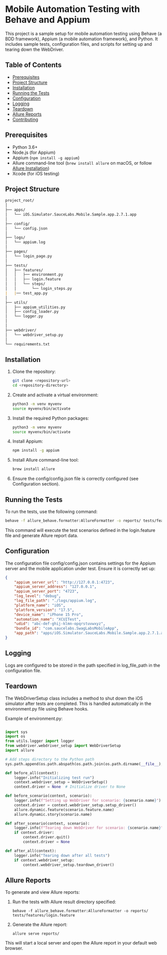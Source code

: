 # Mobile Automation Testing with Behave and Appium

This project is a sample setup for mobile automation testing using Behave (a BDD framework), Appium (a mobile automation framework), and Python. It includes sample tests, configuration files, and scripts for setting up and tearing down the WebDriver.

## Table of Contents

- [Prerequisites](#prerequisites)
- [Project Structure](#project-structure)
- [Installation](#installation)
- [Running the Tests](#running-the-tests)
- [Configuration](#configuration)
- [Logging](#logging)
- [Teardown](#teardown)
- [Allure Reports](#allure-reports)
- [Contributing](#contributing)

## Prerequisites

- Python 3.6+
- Node.js (for Appium)
- Appium (`npm install -g appium`)
- Allure command-line tool (`brew install allure` on macOS, or follow [Allure Installation](https://docs.qameta.io/allure/#_installing_a_commandline))
- Xcode (for iOS testing)

## Project Structure

```markdown
project_root/
│
├── apps/
│   └── iOS.Simulator.SauceLabs.Mobile.Sample.app.2.7.1.app
│
├── config/
│   └── config.json
│
├── logs/
│   └── appium.log
│
├── pages/
│   └── login_page.py
│
├── tests/
│   ├── features/
│   │   ├── environment.py
│   │   ├── login.feature
│   │   └── steps/
│   │       └── login_steps.py
|   |── test_app.py   
│
├── utils/
│   ├── appium_utilities.py
│   ├── config_loader.py
│   └── logger.py
│   
│
├── webdriver/
│   └── webdriver_setup.py
│
└── requirements.txt
```

## Installation

1. Clone the repository:
    ```sh
    git clone <repository-url>
    cd <repository-directory>
    ```

2. Create and activate a virtual environment:
    ```sh
    python3 -m venv myvenv
    source myvenv/bin/activate
    ```

3. Install the required Python packages:
    ```sh
    python3 -m venv myvenv
    source myvenv/bin/activate
    ```

4. Install Appium:
    ```sh
    npm install -g appium
    ```

5. Install Allure command-line tool:
    ```sh
    brew install allure
    ```

6. Ensure the config/config.json file is correctly configured (see Configuration section).

## Running the Tests

To run the tests, use the following command:
```sh
behave -f allure_behave.formatter:AllureFormatter -o reports/ tests/features/login.feature
```
This command will execute the test scenarios defined in the login.feature file and generate Allure report data.

## Configuration
The configuration file config/config.json contains settings for the Appium server and the mobile application under test. Ensure it is correctly set up:
```json
{
    "appium_server_url": "http://127.0.0.1:4723",
    "appium_server_address": "127.0.0.1",
    "appium_server_port": "4723",
    "log_level": "debug",
    "log_file_path": "./logs/appium.log",
    "platform_name": "iOS",
    "platform_version": "17.5",
    "device_name": "iPhone 15 Pro",
    "automation_name": "XCUITest",
    "udid": "abc-def-ghij-klmn-opqrstuvwxyz",
    "bundle_id": "com.saucelabs.SwagLabsMobileApp",
    "app_path": "apps/iOS.Simulator.SauceLabs.Mobile.Sample.app.2.7.1.app"
}
```
## Logging
Logs are configured to be stored in the path specified in log_file_path in the configuration file. 

## Teardown
The WebDriverSetup class includes a method to shut down the iOS simulator after tests are completed. This is handled automatically in the environment.py file using Behave hooks.

Example of environment.py:
```python

import sys
import os
from utils.logger import logger
from webdriver.webdriver_setup import WebDriverSetup
import allure

# Add steps directory to the Python path
sys.path.append(os.path.abspath(os.path.join(os.path.dirname(__file__), 'steps')))

def before_all(context):
    logger.info("Initializing test run")
    context.webdriver_setup = WebDriverSetup()
    context.driver = None  # Initialize driver to None

def before_scenario(context, scenario):
    logger.info(f"Setting up WebDriver for scenario: {scenario.name}")
    context.driver = context.webdriver_setup.setup_driver()
    allure.dynamic.feature(scenario.feature.name)
    allure.dynamic.story(scenario.name)

def after_scenario(context, scenario):
    logger.info(f"Tearing down WebDriver for scenario: {scenario.name}")
    if context.driver:
        context.driver.quit()
        context.driver = None

def after_all(context):
    logger.info("Tearing down after all tests")
    if context.webdriver_setup:
        context.webdriver_setup.teardown_driver()


```

## Allure Reports

To generate and view Allure reports:

1. Run the tests with Allure result directory specified:

    ```shell
    behave -f allure_behave.formatter:AllureFormatter -o reports/ tests/features/login.feature
    ```
2. Generate the Allure report:
    ```shell
    allure serve reports/
    ```
This will start a local server and open the Allure report in your default web browser.


